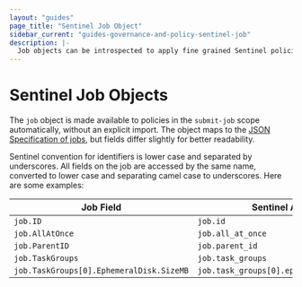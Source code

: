 ```yaml
---
layout: "guides"
page_title: "Sentinel Job Object"
sidebar_current: "guides-governance-and-policy-sentinel-job"
description: |-
  Job objects can be introspected to apply fine grained Sentinel policies.
---
```


# Sentinel Job Objects

The `job` object is made available to policies in the `submit-job` scope automatically, without an explicit import.
The object maps to the [JSON Specification of jobs](/api/json-jobs.html), but fields differ slightly for better readability.

Sentinel convention for identifiers is lower case and separated by underscores. All fields on the job are accessed by the same name, converted to lower case and separating camel case to underscores. Here are some examples:

| Job Field                               | Sentinel Accessor      |
| --------------------------------------- | ---------------------- |
| `job.ID       `                         | `job.id`               |
| `job.AllAtOnce`                         | `job.all_at_once`      |
| `job.ParentID`                          | `job.parent_id`        |
| `job.TaskGroups`                        | `job.task_groups`      |
| `job.TaskGroups[0].EphemeralDisk.SizeMB`| `job.task_groups[0].ephemeral_disk.size_mb` |
